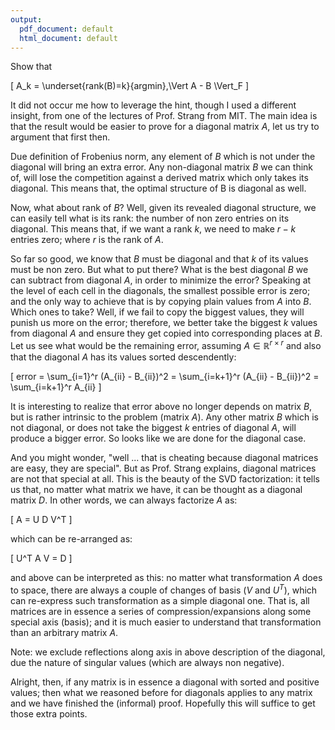 ```yaml
---
output:
  pdf_document: default
  html_document: default
---
```


Show that 

\[
A_k = \underset{rank(B)=k}{argmin}\,\Vert A - B \Vert_F
\]

It did not occur me how to leverage the hint, though I used a different insight, from one of the lectures of Prof. Strang from MIT. The main idea is that the result would be easier to prove for a diagonal matrix $A$, let us try to argument that first then.

Due definition of Frobenius norm, any element of $B$ which is not under the diagonal will bring an extra error. Any non-diagonal matrix $B$ we can think of, will lose the competition against a derived matrix which only takes its diagonal. This means that, the optimal structure of B is diagonal as well.

Now, what about rank of $B$? Well, given its revealed diagonal structure, we can easily tell what is its rank: the number of non zero entries on its diagonal. This means that, if we want a rank $k$, we need to make $r-k$ entries zero; where $r$ is the rank of $A$.

So far so good, we know that $B$ must be diagonal and that $k$ of its values must be non zero. But what to put there? What is the best diagonal $B$ we can subtract from diagonal $A$, in order to minimize the error? Speaking at the level of each cell in the diagonals, the smallest possible error is zero; and the only way to achieve that is by copying plain values from $A$ into $B$. Which ones to take? Well, if we fail to copy the biggest values, they will punish us more on the error; therefore, we better take the biggest $k$ values from diagonal $A$ and ensure they get copied into corresponding places at $B$. Let us see what would be the remaining error, assuming $A \in \mathbb{R}^{r \times r}$ and also that the diagonal $A$ has its values sorted descendently:

\[
error = \sum_{i=1}^r (A_{ii} - B_{ii})^2 
= \sum_{i=k+1}^r (A_{ii} - B_{ii})^2 
= \sum_{i=k+1}^r A_{ii}
\]

It is interesting to realize that error above no longer depends on matrix $B$, but is rather intrinsic to the problem (matrix $A$). Any other matrix $B$ which is not diagonal, or does not take the biggest $k$ entries of diagonal $A$, will produce a bigger error. So looks like we are done for the diagonal case.

And you might wonder, "well ... that is cheating because diagonal matrices are easy, they are special". But as Prof. Strang explains, diagonal matrices are not that special at all. This is the beauty of the SVD factorization: it tells us that, no matter what matrix we have, it can be thought as a diagonal matrix $D$. In other words, we can always factorize $A$ as:

\[
A = U D V^T
\]

which can be re-arranged as:

\[
U^T A V = D
\]

and above can be interpreted as this: no matter what transformation $A$ does to space, there are always a couple of changes of basis ($V$ and $U^T$), which can re-express such transformation as a simple diagonal one. That is, all matrices are in essence a series of compression/expansions along some special axis (basis); and it is much easier to understand that transformation than an arbitrary matrix $A$. 

Note: we exclude reflections along axis in above description of the diagonal, due the nature of singular values (which are always non negative).

Alright, then, if any matrix is in essence a diagonal with sorted and positive values; then what we reasoned before for diagonals applies to any matrix and we have finished the (informal) proof. Hopefully this will suffice to get those extra points.


